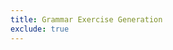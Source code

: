 ```yaml
---
title: Grammar Exercise Generation
exclude: true
---
```


<head>
    <script type="text/javascript" src="https://cdn.jsdelivr.net/gh/pcooksey/bibtex-js@1.0.0/src/bibtex_js.min.js"></script>
</head>

<body>
    <bibtex src="geg.bib"></bibtex>
    <div id="bibtex_display"></div>
</body>